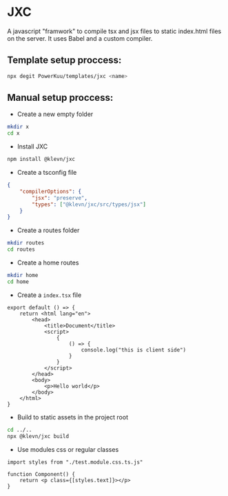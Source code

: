 # JXC

A javascript "framwork" to compile tsx and jsx files to static index.html files on the server. It uses Babel and a custom compiler.

## Template setup proccess:
```sh
npx degit PowerKuu/templates/jxc <name> 
```

## Manual setup proccess:

-   Create a new empty folder
```sh
mkdir x
cd x
```

- Install JXC 
```sh
npm install @klevn/jxc
```

-   Create a tsconfig file
```json
{
    "compilerOptions": {
        "jsx": "preserve",
        "types": ["@klevn/jxc/src/types/jsx"]
    }
}
```

- Create a routes folder
```sh
mkdir routes
cd routes
```

- Create a home routes
```sh
mkdir home
cd home
```

- Create a ```index.tsx``` file
```tsx
export default () => {
    return <html lang="en">
        <head>
            <title>Document</title>
            <script>
                {
                    () => {
                        console.log("this is client side")
                    }
                }
            </script>
        </head>
        <body>
            <p>Hello world</p>
        </body>
    </html>
}
```

- Build to static assets in the project root
```sh
cd ../..
npx @klevn/jxc build
```

- Use modules css or regular classes
```tsx
import styles from "./test.module.css.ts.js"

function Component() {
    return <p class={[styles.text]}></p>
}
```